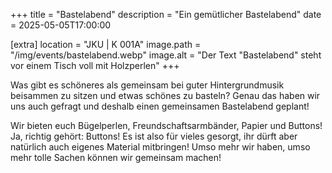 +++
title = "Bastelabend"
description = "Ein gemütlicher Bastelabend"
date = 2025-05-05T17:00:00

[extra]
location = "JKU | K 001A"
image.path = "/img/events/bastelabend.webp"
image.alt = "Der Text \"Bastelabend\" steht vor einem Tisch voll mit Holzperlen"
+++

Was gibt es schöneres als gemeinsam bei guter Hintergrundmusik beisammen zu sitzen und etwas schönes zu basteln? Genau das haben wir uns auch gefragt und deshalb einen gemeinsamen Bastelabend geplant!

Wir bieten euch Bügelperlen, Freundschaftsarmbänder, Papier und Buttons! Ja, richtig gehört: Buttons! Es ist also für vieles gesorgt, ihr dürft aber natürlich auch eigenes Material mitbringen! Umso mehr wir haben, umso mehr tolle Sachen können wir gemeinsam machen!
